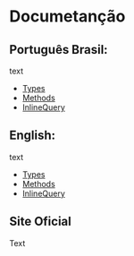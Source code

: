 <!--
title: Documentação!
description: text.
article: true
-->

# Documetanção

## Português Brasil:
text

- [Types](documentacao/pt/types.md)
- [Methods](documentacao/pt/methods.md)
- [InlineQuery](documentacao/pt/inline.md)

## English:
text

- [Types](documentacao/en/types.md)
- [Methods](documentacao/en/methods.md)
- [InlineQuery](documentacao/en/inline.md)

## Site Oficial
Text
